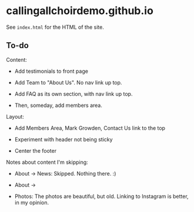 # callingallchoirdemo.github.io

See `index.html` for the HTML of the site.

## To-do

Content:

- Add testimonials to front page

- Add Team to "About Us". No nav link up top.

- Add FAQ as its own section, with nav link up top.

- Then, someday, add members area.

Layout:

- Add Members Area, Mark Growden, Contact Us link to the top

- Experiment with header not being sticky

- Center the footer

Notes about content I'm skipping:

- About -> News: Skipped. Nothing there. :)

- About -> 

- Photos: The photos are beautiful, but old. Linking to Instagram is better, in my opinion.

